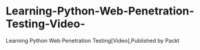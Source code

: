 # Learning-Python-Web-Penetration-Testing-Video-
Learning Python Web Penetration Testing[Video],Published by Packt
